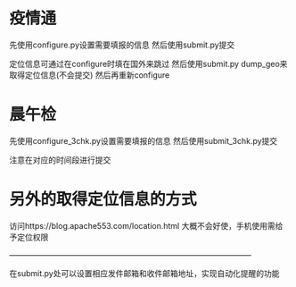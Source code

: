 
# 疫情通

先使用configure.py设置需要填报的信息
然后使用submit.py提交

定位信息可通过在configure时填在国外来跳过
然后使用submit.py dump_geo来取得定位信息(不会提交)
然后再重新configure

# 晨午检

先使用configure_3chk.py设置需要填报的信息
然后使用submit_3chk.py提交

注意在对应的时间段进行提交

# 另外的取得定位信息的方式
访问https://blog.apache553.com/location.html
大概不会好使，手机使用需给予定位权限

———————————————————————————————

在submit.py处可以设置相应发件邮箱和收件邮箱地址，实现自动化提醒的功能


